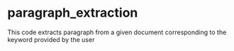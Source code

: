 # paragraph_extraction
This code extracts paragraph from a given document corresponding to the keyword provided by the user
